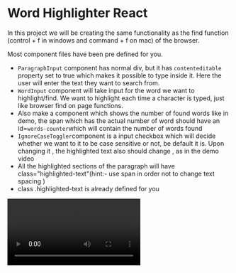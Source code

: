 # Word Highlighter React 

In this project we will be creating the same functionality as the find function (control + f in windows and command + f on mac)
of the browser.

Most component files have been pre defined for you.
<ul>
<li><code>ParagraphInput</code> component has normal div, but it has <code>contenteditable</code>
property set to true which makes it possible to type inside it. 
Here the user will enter the text they want to search from.
</li>
<li><code>WordInput</code> component will take input for the word we want to highlight/find. We want to highlight each time a character is typed, just like browser find on page functions.</li>

<li>Also make a component which shows the number of found words like in demo, the span which has the actual number of word should have an id=<code>words-counter</code>which will contain the number of words found</li>

<li><code>IgnoreCaseToggler</code>component is a input checkbox which will decide whether we want to it to be case sensitive or not, be default it is. Upon changing it , the highlighted text also should change , as in the demo video</li>
<li>All the highlighted sections of the paragraph will have class="highlighted-text"(hint:- use span in order not to change text spacing )</li>
<li>class .highlighted-text is already defined for you</li>
</ul>

![video](https://d3dyfaf3iutrxo.cloudfront.net/general/upload/881ebc09613246f492967695a4d584a1.mp4)
